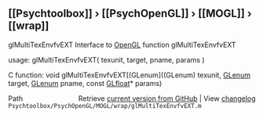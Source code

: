 ## [[Psychtoolbox]] &#8250; [[PsychOpenGL]] &#8250; [[MOGL]] &#8250; [[wrap]]

glMultiTexEnvfvEXT  Interface to [OpenGL](OpenGL) function glMultiTexEnvfvEXT  
  
usage:  glMultiTexEnvfvEXT( texunit, target, pname, params )  
  
C function:  void glMultiTexEnvfvEXT[(GLenum]((GLenum) texunit, [GLenum](GLenum) target, [GLenum](GLenum) pname, const [GLfloat](GLfloat)\* params)  




<div class="code_header" style="text-align:right;">
  <span style="float:left;">Path&nbsp;&nbsp;</span> <span class="counter">Retrieve <a href=
  "https://raw.github.com/Psychtoolbox-3/Psychtoolbox-3/beta/Psychtoolbox/PsychOpenGL/MOGL/wrap/glMultiTexEnvfvEXT.m">current version from GitHub</a> | View <a href=
  "https://github.com/Psychtoolbox-3/Psychtoolbox-3/commits/beta/Psychtoolbox/PsychOpenGL/MOGL/wrap/glMultiTexEnvfvEXT.m">changelog</a></span>
</div>
<div class="code">
  <code>Psychtoolbox/PsychOpenGL/MOGL/wrap/glMultiTexEnvfvEXT.m</code>
</div>

